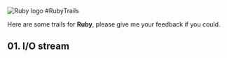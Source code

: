 ![Ruby logo](http://compsci.ca/blog/wp-content/uploads/2007/04/ruby_logo.gif)
#RubyTrails

Here are some trails for **Ruby**, please give me your feedback if you could.

## 01. I/O stream

